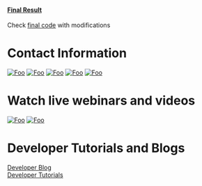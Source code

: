 
#### [Final Result](https://kuberaspeaking.github.io/HERE-JS-workshop/)
Check [final code](https://github.com/heremaps/devrel-workshops/blob/master/javascript/intro-shruti/index.html) with modifications

# Contact Information
[![Foo](https://www.gettingstamped.com/wp-content/uploads/2015/02/Twitter-Logo.png)](https://twitter.com/heredev) 
[![Foo](https://dl2.macupdate.com/images/icons128/50617.png?d=1489440003)](http://t.her.is/slack) 
[![Foo](https://cdn.sstatic.net/Sites/stackoverflow/company/img/logos/so/so-icon.png?v=c78bd457575a)](https://stackoverflow.com/questions/tagged/here-api)
[![Foo](http://www.markwk.com/images/github_logo.png)](https://github.com/heremaps)
[![Foo](https://cdn3.iconfinder.com/data/icons/ultimate-social/150/18_email-128.png)](mapcreator@here.com) 

# Watch live webinars and videos

[![Foo](http://howtofilmschool.com/wp-content/uploads/2015/08/twitch-logo-150x150.png)](https://www.twitch.tv/heredev) 
[![Foo](http://logok.org/wp-content/uploads/2014/08/Youtube-logo-2017-150x150.png)](https://www.youtube.com/heremaps) 

# Developer Tutorials and Blogs
[Developer Blog](https://developer.here.com/blog) 
</br>
[Developer Tutorials](https://developer.here.com/tutorials)
